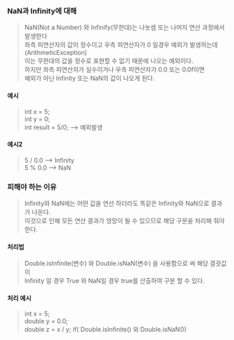 ### NaN과 Infinity에 대해
> NaN(Not a Number) 와 Infinify(무한대)는 나눗셈 또는 나머지 연산 과정에서 발생한다  
> 좌측 피연산자의 값이 정수이고 우측 피연산자가 0 일경우 예외가 발생하는데(ArithmeticException)  
> 이는 무한대의 값을 정수로 표현할 수 없기 때문에 나오는 예외이다.  
> 하지만 좌측 피연산자가 실수이거나 우측 피연산자가 0.0 또는 0.0f이면  
> 예외가 아닌 Infinity 또는 NaN의 값이 나오게 된다.  

#### 예시
> int x = 5;  
> int y = 0;  
> int result = 5/0; --> 예외발생 

#### 예시2
> 5 / 0.0 --> Infinity  
> 5 % 0.0 --> NaN  

### 피해야 하는 이유
> Infinity와 NaN에는 어떤 값을 연산 하더라도 똑같은 Infinity와 NaN으로 결과가 나온다.  
> 이것으로 인해 모든 연산 결과가 엉망이 될 수 있으므로 해당 구문을 처리해 줘야 한다.

#### 처리법
> Double.isInfinite(변수) 와 Double.isNaN(변수) 을 사용함으로 써 해당 결괏값이  
> Infinity 일 경우 True 와 NaN일 경우 true를 산출하여 구분 할 수 있다.

#### 처리 예시
> int x = 5;  
> double y = 0.0;  
> double z = x / y;
> if( Double.isInfinite() 와 Double.isNaN())